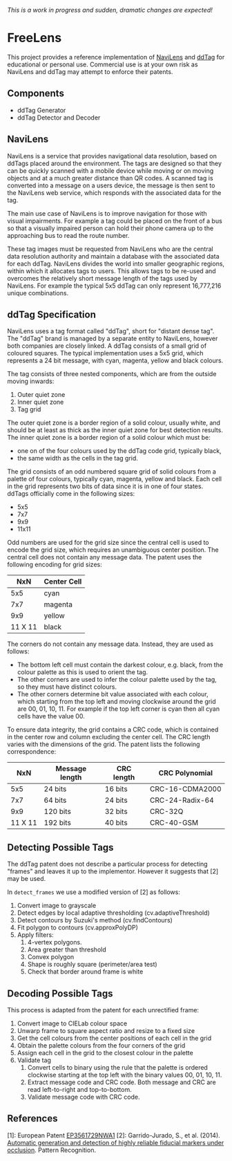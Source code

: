 *This is a work in progress and sudden, dramatic changes are expected!*

# FreeLens

This project provides a reference implementation of [NaviLens][3] and [ddTag][4] 
for educational or personal use. Commercial use is at your own risk as NaviLens and 
ddTag may attempt to enforce their patents.

## Components

- ddTag Generator
- ddTag Detector and Decoder

## NaviLens

NaviLens is a service that provides navigational data resolution, based on ddTags
placed around the environment. The tags are designed so that they can be quickly scanned
with a mobile device while moving or on moving objects and at a much greater distance than
QR codes. A scanned tag is converted into a message on a users device, the message is then sent 
to the NaviLens web service, which responds with the associated data for the tag.

The main use case of NaviLens is to improve navigation for those with visual impairments. 
For example a tag could be placed on the front of a bus so that a visually impaired person
can hold their phone camera up to the approaching bus to read the route number.

These tag images must be requested from NaviLens who are the central data resolution authority and
maintain a database with the associated data for each ddTag. NaviLens divides the world into smaller geographic 
regions, within which it allocates tags to users. This allows tags to be re-used and overcomes the relatively short 
message length of the tags used by NaviLens. For example the typical 5x5 ddTag can only represent 16,777,216 
unique combinations.

## ddTag Specification

NaviLens uses a tag format called "ddTag", short for "distant dense tag". The "ddTag" brand 
is managed by a separate entity to NaviLens, however both companies are closely linked. A ddTag 
consists of a small grid of coloured squares. The typical implementation uses a 5x5 grid, 
which represents a 24 bit message, with cyan, magenta, yellow and black colours.

The tag consists of three nested components, which are from the outside moving inwards:
1. Outer quiet zone
2. Inner quiet zone
3. Tag grid

The outer quiet zone is a border region of a solid colour, usually white, and should be at least
as thick as the inner quiet zone for best detection results.  The inner quiet zone is a border 
region of a solid colour which must be:
- one on of the four colours used by the ddTag code grid, typically
black,
- the same width as the cells in the tag grid.

The grid consists of an odd numbered square grid of solid colours from a palette of 
four colours, typically cyan, magenta, yellow and black. Each cell in the grid represents two bits of data 
since it is in one of four states. ddTags officially come in the following sizes:
- 5x5
- 7x7
- 9x9
- 11x11

Odd numbers are used for the grid size since the central cell is used to encode the grid size, which 
requires an unambiguous center position. The central cell does not contain any message data. The patent uses the 
following encoding for grid sizes:

| NxN     | Center Cell |
|---------|-------------|
| 5x5     | cyan        |
| 7x7     | magenta     |
| 9x9     | yellow      |
| 11 X 11 | black       |

The corners do not contain any message data. Instead, they are used as follows:
- The bottom left cell must contain the darkest colour, e.g. black, from the colour palette as this is used to orient 
the tag.
- The other corners are used to infer the colour palette used by the tag, so they must have distinct colours.
- The other corners determine bit value associated with each colour, which starting from the top left and moving clockwise around the grid are 
00, 01, 10, 11. For example if the top left corner is cyan then all cyan cells have the value 00.

To ensure data integrity, the grid contains a CRC code, which is contained in the center row and column
excluding the center cell. The CRC length varies with the dimensions of the grid. The patent lists the following
correspondence:

| NxN     | Message length | CRC length | CRC Polynomial  |
|---------|----------------|------------|-----------------|
| 5x5     | 24 bits        | 16 bits    | CRC-16-CDMA2000 |
| 7x7     | 64 bits        | 24 bits    | CRC-24-Radix-64 |
| 9x9     | 120 bits       | 32 bits    | CRC-32Q         |
| 11 X 11 | 192 bits       | 40 bits    | CRC-40-GSM      |


## Detecting Possible Tags

The ddTag patent does not describe a particular process for detecting "frames" and leaves
it up to the implementor. However it suggests that \[2\] may be used.

In `detect_frames` we use a modified version of \[2\] as follows:
1. Convert image to grayscale
2. Detect edges by local adaptive thresholding (cv.adaptiveThreshold)
3. Detect contours by Suzuki's method (cv.findContours)
4. Fit polygon to contours (cv.approxPolyDP)
5. Apply filters:
   1. 4-vertex polygons.
   2. Area greater than threshold
   3. Convex polygon
   4. Shape is roughly square (perimeter/area test)
   5. Check that border around frame is white

## Decoding Possible Tags

This process is adapted from the patent for each unrectified frame:
1. Convert image to CIELab colour space
2. Unwarp frame to square aspect ratio and resize to a fixed size
3. Get the cell colours from the center positions of each cell in the grid
4. Obtain the palette colours from the four corners of the grid 
5. Assign each cell in the grid to the closest colour in the palette
6. Validate tag
   1. Convert cells to binary using the rule that the palette is ordered clockwise starting at the top left with the binary values 00, 01, 10, 11. 
   2. Extract message code and CRC code. Both message and CRC are read left-to-right and top-to-bottom. 
   3. Validate message code with CRC code.

## References

\[1\]: European Patent [EP3561729NWA1][1]
\[2\]: Garrido-Jurado, S., et al. (2014). [Automatic generation and detection of highly reliable fiducial markers under occlusion][2]. Pattern Recognition.


[1]: https://data.epo.org/publication-server/rest/v1.0/publication-dates/20191030/patents/EP3561729NWA1/document.pdf
[2]: https://cs-courses.mines.edu/csci507/schedule/24/ArUco.pdf
[3]: https://www.navilens.com
[4]: https://www.ddtags.com
